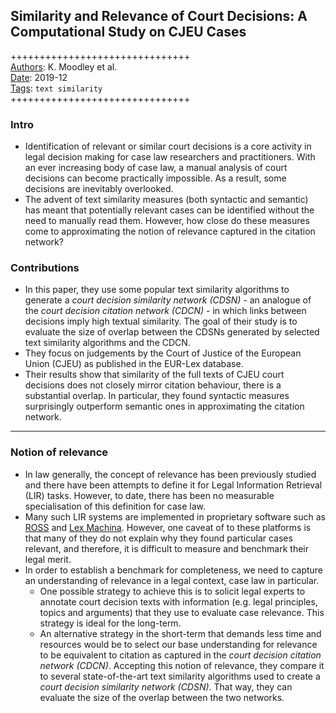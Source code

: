## Similarity and Relevance of Court Decisions: A Computational Study on CJEU Cases

+++++++++++++++++++++++++++++++  
<ins>Authors</ins>: K. Moodley et al.  
<ins>Date</ins>: 2019-12  
<ins>Tags</ins>: `text similarity`  
+++++++++++++++++++++++++++++++  


### Intro

- Identification of relevant or similar court decisions is a core activity in legal decision making for case law researchers and practitioners. With an ever increasing body of case law, a manual analysis of court decisions can become practically impossible. As a result, some decisions are inevitably overlooked.
- The advent of text similarity measures (both syntactic and semantic) has meant that potentially relevant cases can be identified without the need to manually read them. However, how close do these measures come to approximating the notion of relevance captured in the citation network?


### Contributions

- In this paper, they use some popular text similarity algorithms to generate a *court decision similarity network (CDSN)* - an analogue of the *court decision citation network (CDCN)* - in which links between decisions imply high textual similarity. The goal of their study is to evaluate the size of overlap between
the CDSNs generated by selected text similarity algorithms and the CDCN.
- They focus on judgements by the Court of Justice of the European Union (CJEU) as published in the EUR-Lex database.
- Their results show that similarity of the full texts of CJEU court decisions does not closely mirror citation behaviour, there is a substantial overlap. In particular, they found syntactic measures surprisingly outperform semantic ones in approximating the citation network.

***

### Notion of relevance

- In law generally, the concept of relevance has been previously studied and there have been attempts to define it for Legal Information Retrieval (LIR) tasks. However, to date, there has been no measurable specialisation of this definition for case law.
- Many such LIR systems are implemented in proprietary software such as [ROSS](https://rossintelligence.com) and [Lex Machina](https://lexmachina.com). However, one caveat of to these platforms is that many of they do not explain why they found particular cases relevant, and therefore, it is difficult to measure and benchmark their legal merit.
- In order to establish a benchmark for completeness, we need to capture an understanding of relevance in a legal context, case law in particular. 
  - One possible strategy to achieve this is to solicit legal experts to annotate court decision texts with information (e.g. legal principles, topics and arguments) that they use to evaluate case relevance. This strategy is  ideal for the long-term.
  - An alternative strategy in the short-term that demands less time and resources would be to select our base understanding for relevance to be equivalent to citation as captured in the *court decision citation network (CDCN)*. Accepting this notion of relevance, they compare it to several state-of-the-art text similarity algorithms used to create a *court decision similarity network (CDSN)*. That way, they can evaluate the size of the overlap between the two networks.
